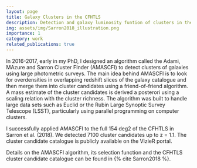 ```yaml
---
layout: page
title: Galaxy Clusters in the CFHTLS
description: Detection and galaxy luminosity funtion of clusters in the CFHTLS survey
img: assets/img/Sarron2018_illustration.png
importance: 1
category: work
related_publications: true
---
```


In 2016-2017, early in my PhD, I designed an algorithm called the Adami, MAzure and Sarron Cluster FInder (AMASCFI) to detect clusters of galaxies using large photometric surveys.
The main idea behind AMASCFI is to look for overdensities in overlapping redshift slices of the galaxy catalogue and then merge them into cluster candidates using a friend-of-friend algorithm. A mass estimate of the cluster candidates is derived a posterori using a scaling relation with the cluster richness.
The algorithm was built to handle large data sets such as Euclid or the Rubin Large Synoptic Survey Telescope (LSST), particularly using parallel programming on computer clusters.

I successfully applied AMASCFI to the full 154 deg2 of the CFHTLS in Sarron et al. (2018). We detected 7100 cluster candidates up to z = 1.1. The cluster candidate catalogue is publicly available on the VizieR portal.

Details on the AMASCFI algorithm, its selection function and the CFHTLS cluster candidate catalogue can be found in {% cite Sarron2018 %}.
